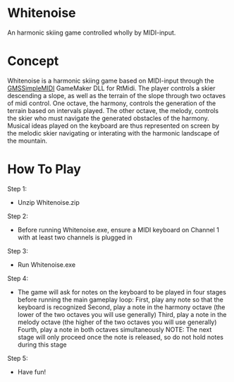 # Whitenoise
  An harmonic skiing game controlled wholly by MIDI-input.

# Concept
  Whitenoise is a harmonic skiing game based on MIDI-input through the [GMSSimpleMIDI](https://github.com/RhyminGarfunkle/GMSSimpleMIDI) GameMaker DLL for RtMidi. The player controls a skier descending a slope, as well as the terrain of the slope through two octaves of midi control. One octave, the harmony, controls the generation of the terrain based on intervals played. The other octave, the melody, controls the skier who must navigate the generated obstacles of the harmony. Musical ideas played on the keyboard are thus represented on screen by the melodic skier navigating or interating with the harmonic landscape of the mountain.

# How To Play
  Step 1:
  - Unzip Whitenoise.zip
  
  Step 2:
  - Before running Whitenoise.exe, ensure a MIDI keyboard on Channel 1 with at least two channels is plugged in
  
  Step 3:
  - Run Whitenoise.exe
  
  Step 4:
  - The game will ask for notes on the keyboard to be played in four stages before running the main gameplay loop:
  First, play any note so that the keyboard is recognized
  Second, play a note in the harmony octave (the lower of the two octaves you will use generally)
  Third, play a note in the melody octave (the higher of the two octaves you will use generally)
  Fourth, play a note in both octaves simultaneously
  NOTE: The next stage will only proceed once the note is released, so do not hold notes during this stage
  
  Step 5:
  - Have fun!

